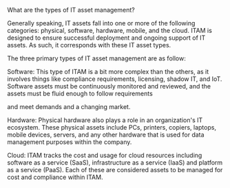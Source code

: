 What are the types of IT asset management?

Generally speaking, IT assets fall into one or more of the following categories: physical, software, hardware, mobile, and the cloud. ITAM is designed to ensure successful deployment and ongoing support of IT assets. As such, it corresponds with these IT asset types.  


The three primary types of IT asset management are as follow:

Software: This type of ITAM is a bit more complex than the others, as it involves things like compliance requirements, licensing, shadow IT, and IoT. Software assets must be continuously monitored and reviewed, and the assets must be fluid enough to follow requirements 

and meet demands and a changing market.

Hardware: Physical hardware also plays a role in an organization's IT ecosystem. These physical assets include PCs, printers, copiers, laptops, mobile devices, servers, and any other hardware that is used for data management purposes within the company.

Cloud: ITAM tracks the cost and usage for cloud resources including software as a service (SaaS), infrastructure as a service (IaaS) and platform as a service (PaaS). Each of these are considered assets to be managed for cost and compliance within ITAM.
